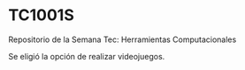 # TC1001S
Repositorio de la Semana Tec: Herramientas Computacionales

Se eligió la opción de realizar videojuegos.